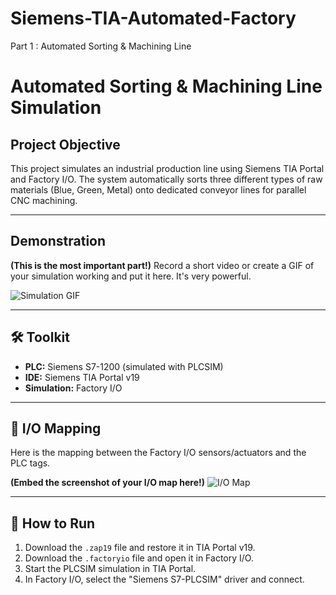 # Siemens-TIA-Automated-Factory
Part 1 : Automated Sorting &amp; Machining Line


# Automated Sorting & Machining Line Simulation

## Project Objective
This project simulates an industrial production line using Siemens TIA Portal and Factory I/O. The system automatically sorts three different types of raw materials (Blue, Green, Metal) onto dedicated conveyor lines for parallel CNC machining.

---

## Demonstration
**(This is the most important part!)** Record a short video or create a GIF of your simulation working and put it here. It's very powerful.

![Simulation GIF](link_to_your_gif_or_video.gif)

---

## 🛠️ Toolkit
* **PLC:** Siemens S7-1200 (simulated with PLCSIM)
* **IDE:** Siemens TIA Portal v19
* **Simulation:** Factory I/O

---

## 🔌 I/O Mapping
Here is the mapping between the Factory I/O sensors/actuators and the PLC tags.

**(Embed the screenshot of your I/O map here!)**
![I/O Map](link_to_your_io_map_screenshot.jpg)

---

## 🚀 How to Run
1.  Download the `.zap19` file and restore it in TIA Portal v19.
2.  Download the `.factoryio` file and open it in Factory I/O.
3.  Start the PLCSIM simulation in TIA Portal.
4.  In Factory I/O, select the "Siemens S7-PLCSIM" driver and connect.
